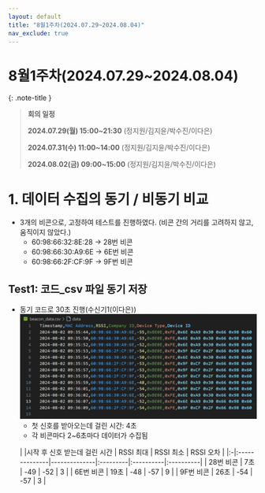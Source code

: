 ```yaml
---
layout: default
title: "8월1주차(2024.07.29~2024.08.04)"
nav_exclude: true
---
```


# 8월1주차(2024.07.29~2024.08.04)

{: .note-title }
> **회의 일정**
>
> **2024.07.29(월) 15:00~21:30** (정지원/김지윤/박수진/이다은)
> 
> **2024.07.31(수) 11:00~14:00** (정지원/김지윤/박수진/이다은)
> 
> **2024.08.02(금) 09:00~15:00** (정지원/김지윤/박수진/이다은)

# 1. 데이터 수집의 동기 / 비동기 비교

- 3개의 비콘으로, 고정하여 테스트를 진행하였다. (비콘 간의 거리를 고려하지 않고, 움직이지 않았다.)
  - 60:98:66:32:8E:28 → 28번 비콘
  - 60:98:66:30:A9:6E → 6E번 비콘
  - 60:98:66:2F:CF:9F → 9F번 비콘

## Test1: 코드\_csv 파일 동기 저장

- 동기 코드로 30초 진행(수신기1(이다은))
  ![Untitled](./src/Untitled.png)
  - 첫 신호를 받아오는데 걸린 시간: 4초
  - 각 비콘마다 2~6초마다 데이터가 수집됨
  >
  | |시작 후 신호 받는데 걸린 시간 | RSSI 최대 | RSSI 최소 | RSSI 오차 |
  |:-|:--------------|--------------|:---------|:----------|:----------|
  | 28번 비콘 | 7초 | -49 | -52 | 3 |
  | 6E번 비콘 | 19초 | -48 | -57 | 9 |
  | 9F번 비콘 | 26초 | -54 | -57 | 3 |
